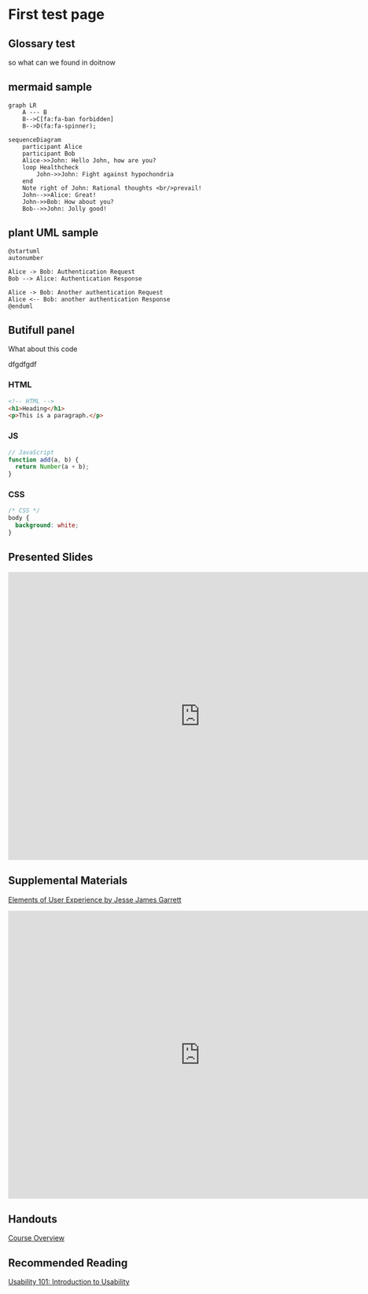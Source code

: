 # First test page

## Glossary test 

so what can we found in doitnow



<!-- panels:start -->
<!-- div:title-panel -->

## mermaid sample

<!-- div:left-panel -->

```mermaid
graph LR
    A --- B
    B-->C[fa:fa-ban forbidden]
    B-->D(fa:fa-spinner);
```

<!-- div:right-panel -->

```mermaid
sequenceDiagram
    participant Alice
    participant Bob
    Alice->>John: Hello John, how are you?
    loop Healthcheck
        John->>John: Fight against hypochondria
    end
    Note right of John: Rational thoughts <br/>prevail!
    John-->>Alice: Great!
    John->>Bob: How about you?
    Bob-->>John: Jolly good!
```
<!-- panels:end -->

## plant UML sample
```plantuml
@startuml
autonumber

Alice -> Bob: Authentication Request
Bob --> Alice: Authentication Response

Alice -> Bob: Another authentication Request
Alice <-- Bob: another authentication Response
@enduml
```

## Butifull panel

<!-- panels:start -->
<!-- div:title-panel -->

What about this code


<!-- div:left-panel -->

dfgdfgdf

<!-- div:right-panel -->

<!-- tabs:start -->

### **HTML**

```html
<!-- HTML -->
<h1>Heading</h1>
<p>This is a paragraph.</p>
```

### **JS**

```js
// JavaScript
function add(a, b) {
  return Number(a + b);
}
```

### **CSS**

```css
/* CSS */
body {
  background: white;
}
```
<!-- tabs:end -->

<!-- panels:end -->

## Presented Slides  
<div class="video-container"><iframe src="https://docs.google.com/presentation/d/e/2PACX-1vRnnRFelgw1ksq_p8Eryg3dnyLCRRLPf5fBgdwdv9p-tCIwcxqWvzDGrGbjxGHL7HqEJVpmV26ntk3a/embed?start=false&loop=false&delayms=3000" frameborder="0" width=780" height="585" allowfullscreen="true" mozallowfullscreen="true" webkitallowfullscreen="true"></iframe></div>

## Supplemental Materials  
[Elements of User Experience by Jesse James Garrett](https://qofr.files.wordpress.com/2016/11/q-of-r-presentation-11.pdf)
<div class="responsive-wrap"><iframe src="https://docs.google.com/viewer?url=http://infolab.stanford.edu/pub/papers/google.pdf&embedded=true" style="width:780px; height:585px;" frameborder="0"></iframe></div>

## Handouts
[Course Overview](https://sso.canvaslms.com/courses/1924881/files/folder/Handouts/Course%20Overview)  

## Recommended Reading  
<a class="embedly-card" data-card-controls="0" data-card-align="left" href="https://www.nngroup.com/articles/usability-101-introduction-to-usability/">Usability 101: Introduction to Usability</a>
<script async src="//cdn.embedly.com/widgets/platform.js" charset="UTF-8"></script>
